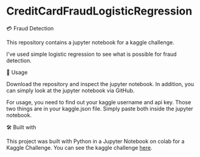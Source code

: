 # CreditCardFraudLogisticRegression
💳 Fraud Detection

This repository contains a jupyter notebook for a kaggle challenge.

I've used simple logistic regression to see what is possible for fraud detection.

🔎 Usage

Download the repository and inspect the jupyter notebook. In addition, you can simply look at the jupyter notebook via GitHub.

For usage, you need to find out your kaggle username and api key. Those two things are in your kaggle.json file. Simply paste both inside the jupyter notebook.

🛠 Built with

This project was built with Python in a Jupyter Notebook on colab for a Kaggle Challenge. You can see the kaggle challenge [here](https://www.kaggle.com/c/ieee-fraud-detection).
